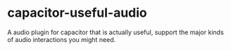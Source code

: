 # capacitor-useful-audio
A audio plugin for capacitor that is actually useful, support the major kinds of audio interactions you might need.
